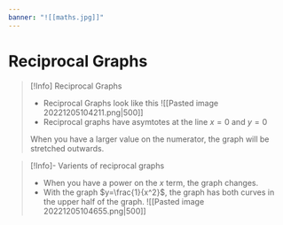 ```yaml
---
banner: "![[maths.jpg]]"
---
```

# Reciprocal Graphs

> [!Info] Reciprocal Graphs
> - Reciprocal Graphs look like this
>  ![[Pasted image 20221205104211.png|500]]
>  - Reciprocal graphs have asymtotes at the line $x=0$ and $y=0$
>
>When you have a larger value on the numerator, the graph will be stretched outwards.

> [!Info]- Varients of reciprocal graphs
> - When you have a power on the $x$ term, the graph changes.
> - With the graph $y=\frac{1}{x^2}$, the graph has both curves in the upper half of the graph.
> ![[Pasted image 20221205104655.png|500]]

